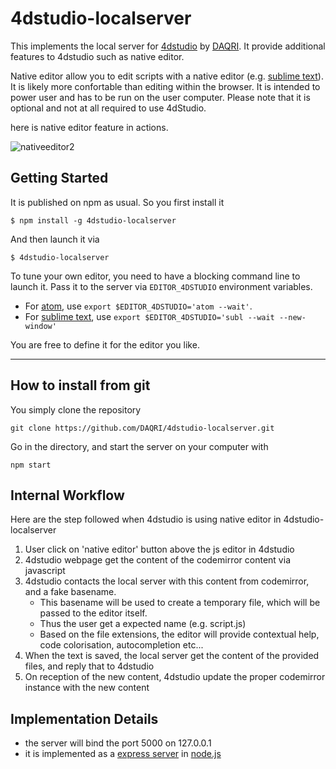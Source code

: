 # 4dstudio-localserver

This implements the local server for [4dstudio](http://daqri.com/daqri-4d-studio/) by [DAQRI](http://daqri.com).
It provide additional features to 4dstudio such as native editor.

Native editor allow you to edit scripts with a native 
editor (e.g. [sublime text](http://www.sublimetext.com/)). 
It is likely more confortable than editing within the browser.
It is intended to power user and has to be run on the user computer.
Please note that it is optional and not at all required to use 4dStudio.

here is native editor feature in actions.

![nativeeditor2](https://cloud.githubusercontent.com/assets/252962/9174704/780123d2-3f79-11e5-8958-4ae67dfbe211.gif)

## Getting Started

It is published on npm as usual. So you first install it

```
$ npm install -g 4dstudio-localserver
```

And then launch it via 

```
$ 4dstudio-localserver
```

To tune your own editor, you need to have a blocking command line to launch it.
Pass it to the server via ```EDITOR_4DSTUDIO``` environment variables.

* For [atom](http://atom.io), use ```export $EDITOR_4DSTUDIO='atom --wait'```.
* For [sublime text](http://www.sublimetext.com/), use ```export $EDITOR_4DSTUDIO='subl --wait --new-window'```

You are free to define it for the editor you like.

---


## How to install from git

You simply clone the repository 

```
git clone https://github.com/DAQRI/4dstudio-localserver.git
```

Go in the directory, and start the server on your computer with 

```
npm start
```


## Internal Workflow
Here are the step followed when 4dstudio is using native editor in 4dstudio-localserver

1. User click on 'native editor' button above the js editor in 4dstudio
2. 4dstudio webpage get the content of the codemirror content via javascript
3. 4dstudio contacts the local server with this content from codemirror, and a fake basename. 
   - This basename will be used to create a temporary file, which will be passed to the editor itself.
   - Thus the user get a expected name (e.g. script.js)
   - Based on the file extensions, the editor will provide contextual help, code colorisation, autocompletion etc...
4. When the text is saved, the local server get the content of the provided files, and reply that to 4dstudio
5. On reception of the new content, 4dstudio update the proper codemirror instance with the new content

## Implementation Details
- the server will bind the port 5000 on 127.0.0.1
- it is implemented as a [express server](http://expressjs.com/) in [node.js](https://nodejs.org)
